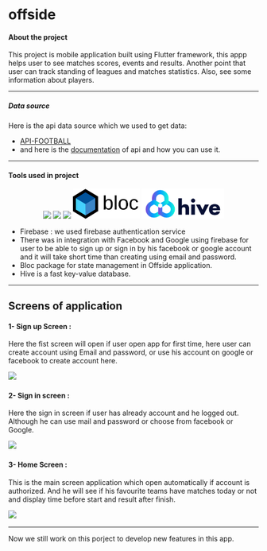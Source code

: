# offside

#### About the project
This project is mobile application built using Flutter framework, this appp helps user to see matches scores, events and results. Another point that user can track standing of leagues and matches statistics. Also, see some information about players.
____
##### Data source
Here is the api data source which we used to get data:
- [API-FOOTBALL](https://www.api-football.com)
- and here is the [documentation](https://www.api-football.com/documentation-v3) of api and how you can use it.
___
#### Tools used in project
 <p align="center" >
    <img src="https://cdn4.iconfinder.com/data/icons/google-i-o-2016/512/google_firebase-2-512.png" height=60/> <img src="https://upload.wikimedia.org/wikipedia/commons/thumb/b/b8/2021_Facebook_icon.svg/2048px-2021_Facebook_icon.svg.png" height=60 /> <img src = "https://upload.wikimedia.org/wikipedia/commons/thumb/5/53/Google_%22G%22_Logo.svg/2008px-Google_%22G%22_Logo.svg.png" height=60/> <img src="https://raw.githubusercontent.com/felangel/bloc/master/docs/assets/flutter_bloc_logo_full.png" height=60/> <img src="https://raw.githubusercontent.com/hivedb/hive/master/.github/logo_transparent.svg" height=60/>
</p>

- Firebase : we used firebase authentication service
- There was in integration with Facebook and Google using firebase for user to be able to sign up or sign in by his facebook or google account and it will take short time than creating using email and password.
- Bloc package for state management in Offside application.
- Hive is a fast key-value database.

___

## Screens of application

#### 1- Sign up Screen :

Here the fist screen will open if user open app for first time, here user can create account using Email and password, or use his account on google or facebook to create account here.

<img src="https://user-images.githubusercontent.com/41261980/238651343-bf7e64ab-783b-4904-8c46-0499d2fdeda7.jpeg" width=200/>

#### 2- Sign in screen :

Here the sign in screen if user has already account and he logged out. Although he can use mail and password or choose from facebook or Google.

<img src="https://user-images.githubusercontent.com/41261980/238650949-a9d56098-9f7b-4af1-b499-a95ca56077ca.jpeg" width=200/>

#### 3- Home Screen :

This is the main screen application which open automatically if account is authorized. And he will see if his favourite teams have matches today or not and display time before start and result after finish.

<img src="https://user-images.githubusercontent.com/41261980/238651642-cd17519a-ef1b-4d9b-b7f3-0f5614eb7916.jpeg" width=200/>

___

Now we still work on this porject to develop new features in this app.
